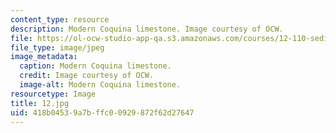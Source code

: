 ```yaml
---
content_type: resource
description: Modern Coquina limestone. Image courtesy of OCW.
file: https://ol-ocw-studio-app-qa.s3.amazonaws.com/courses/12-110-sedimentary-geology-fall-2004/418b04539a7bffc00929872f62d27647_12.jpg
file_type: image/jpeg
image_metadata:
  caption: Modern Coquina limestone.
  credit: Image courtesy of OCW.
  image-alt: Modern Coquina limestone.
resourcetype: Image
title: 12.jpg
uid: 418b0453-9a7b-ffc0-0929-872f62d27647
---
```

